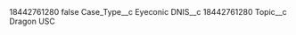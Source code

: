 <?xml version="1.0" encoding="UTF-8"?>
<CustomMetadata xmlns="http://soap.sforce.com/2006/04/metadata" xmlns:xsi="http://www.w3.org/2001/XMLSchema-instance" xmlns:xsd="http://www.w3.org/2001/XMLSchema">
    <label>18442761280</label>
    <protected>false</protected>
    <values>
        <field>Case_Type__c</field>
        <value xsi:type="xsd:string">Eyeconic</value>
    </values>
    <values>
        <field>DNIS__c</field>
        <value xsi:type="xsd:string">18442761280</value>
    </values>
    <values>
        <field>Topic__c</field>
        <value xsi:type="xsd:string">Dragon USC</value>
    </values>
</CustomMetadata>
